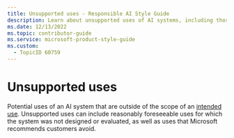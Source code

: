 ```yaml
---
title: Unsupported uses - Responsible AI Style Guide
description: Learn about unsupported uses of AI systems, including those outside intended use and those Microsoft advises against. Understand potential risks and ensure compliance.
ms.date: 12/13/2022
ms.topic: contributor-guide
ms.service: microsoft-product-style-guide
ms.custom:
  - TopicID 60759
---
```



# Unsupported uses

Potential uses of an AI system that are outside of the scope of an [intended use](~\responsible-ai-style-guide\a-z-word-list\i\intended-uses.md). Unsupported uses can include reasonably foreseeable uses for which the system was not designed or evaluated, as well as uses that Microsoft recommends customers avoid.